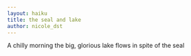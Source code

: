 ```yaml
---
layout: haiku
title: the seal and lake
author: nicole_dst
---
```


A chilly morning
the big, glorious lake flows
in spite of the seal